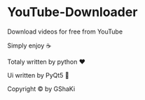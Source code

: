 # YouTube-Downloader
Download videos for free from YouTube

Simply enjoy :coffee:

Totaly written by python :heart:

Ui written by PyQt5 :snake:

Copyright &copy; by GShaKi
